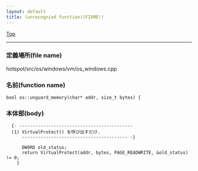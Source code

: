 ```yaml
---
layout: default
title: (unrecognied function)(FIXME!)
---
```

[Top](../index.html)

--- 
### 定義場所(file name)
hotspot/src/os/windows/vm/os_windows.cpp

### 名前(function name)
```
bool os::unguard_memory(char* addr, size_t bytes) {
```

### 本体部(body)
```
  {- -------------------------------------------
  (1) VirtualProtect() を呼び出すだけ.
      ---------------------------------------- -}

	  DWORD old_status;
	  return VirtualProtect(addr, bytes, PAGE_READWRITE, &old_status) != 0;
	}
	
```


